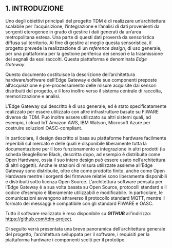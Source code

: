 ## 1. INTRODUZIONE

Uno degli obiettivi principali del progetto TDM è di realizzare un’architettura
scalabile per l’acquisizione, l’integrazione e l’analisi di dati provenienti da
sorgenti eterogenee in grado di gestire i dati generati da un’area
metropolitana estesa. Una parte di questi dati proverrà da sensoristica diffusa
sul territorio. Al fine di gestire al meglio questa sensoristica, il progetto
prevede la realizzazione di un *reference design*, di uso generale, per una
piattaforma per la gestione periferica dei sensori e la trasmissione dei
segnali da essi raccolti. Questa piattaforma è denominata *Edge Gateway*.

Questo documento costituisce la descrizione dell’architettura hardware/software
dell’Edge Gateway e delle sue componenti preposte all’acquisizione e
pre-processamento delle misure acquisite dai sensori distribuiti del progetto,
e il loro inoltro verso il sistema centrale di raccolta, memorizzazione e
analisi. 

L’Edge Gateway qui descritto è di uso generale, ed è stato specificatamente
realizzato per essere utilizzato con altre infrastrutture basate su FIWARE
diverse da TDM. Può inoltre essere utilizzato su altri sistemi quali, ad
esempio, i cloud IoT Amazon AWS, IBM Watson, Microsoft Azure per costruire
soluzioni OASC-compliant.

In particolare, il design descritto si basa su piattaforme hardware facilmente
reperibili sul mercato e delle quali è disponibile liberamente tutta la
documentazione per il loro funzionamento e integrazione in altri prodotti (la
scheda BeagleBone Black, descritta dopo, ad esempio è distribuita come Open
Hardware, ossia il suo intero design può essere usato nell’architettura di
altri oggetti). Anche le stazioni di misura utilizzate assieme all’Edge Gateway
sono distribuite, oltre che come prodotto finito, anche come Open Hardware
mentre i sorgenti dei firmware relativi sono liberamente disponibili e
distribuiti sotto licenza Open Source. L’architettura software pensata per
l’Edge Gateway è a sua volta basata su Open Source, protocolli standard e il
codice d’esempio è liberamente utilizzabili e modificabile. In particolare, le
comunicazioni avvengono attraverso il protocollo standard MQTT, mentre il
formato dei messaggi è compatibile con gli standard FIWARE e OASC.

Tutto il software realizzato è reso disponibile su ***GITHUB*** all’indirizzo:
<https://github.com/tdm-project>.

Di seguito verrà presentata una breve panoramica dell’architettura generale del
progetto, l’architettura sviluppata per il software, i requisiti per la
piattaforma hardware i componenti scelti per il prototipo.


